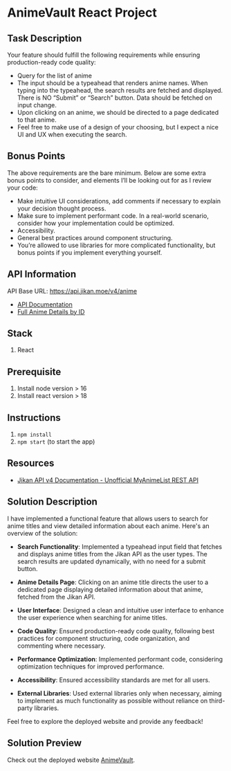 # AnimeVault React Project

## Task Description

Your feature should fulfill the following requirements while ensuring production-ready code quality:

- Query for the list of anime
- The input should be a typeahead that renders anime names. When typing into the typeahead, the search results are fetched and displayed. There is NO “Submit” or “Search” button. Data should be fetched on input change.
- Upon clicking on an anime, we should be directed to a page dedicated to that anime.
- Feel free to make use of a design of your choosing, but I expect a nice UI and UX when executing the search.

## Bonus Points

The above requirements are the bare minimum. Below are some extra bonus points to consider, and elements I’ll be looking out for as I review your code:

- Make intuitive UI considerations, add comments if necessary to explain your decision thought process.
- Make sure to implement performant code. In a real-world scenario, consider how your implementation could be optimized.
- Accessibility.
- General best practices around component structuring.
- You’re allowed to use libraries for more complicated functionality, but bonus points if you implement everything yourself.

## API Information

API Base URL: https://api.jikan.moe/v4/anime

- [API Documentation](https://docs.api.jikan.moe/#tag/anime/operation/getAnimeSearch)
- [Full Anime Details by ID](https://docs.api.jikan.moe/#tag/anime/operation/getAnimeFullById)

## Stack

1. React

## Prerequisite

1. Install node version > 16
2. Install react version > 18

## Instructions

1. `npm install`
2. `npm start` (to start the app)

## Resources

- [Jikan API v4 Documentation - Unofficial MyAnimeList REST API](https://docs.api.jikan.moe/)

## Solution Description

I have implemented a functional feature that allows users to search for anime titles and view detailed information about each anime. Here's an overview of the solution:

- **Search Functionality**: Implemented a typeahead input field that fetches and displays anime titles from the Jikan API as the user types. The search results are updated dynamically, with no need for a submit button.
- **Anime Details Page**: Clicking on an anime title directs the user to a dedicated page displaying detailed information about that anime, fetched from the Jikan API.

- **User Interface**: Designed a clean and intuitive user interface to enhance the user experience when searching for anime titles.

- **Code Quality**: Ensured production-ready code quality, following best practices for component structuring, code organization, and commenting where necessary.

- **Performance Optimization**: Implemented performant code, considering optimization techniques for improved performance.

- **Accessibility**: Ensured accessibility standards are met for all users.

- **External Libraries**: Used external libraries only when necessary, aiming to implement as much functionality as possible without reliance on third-party libraries.

Feel free to explore the deployed website and provide any feedback!

## Solution Preview

Check out the deployed website [AnimeVault](https://anime-vault-six-tau.vercel.app).
